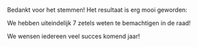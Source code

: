 Bedankt voor het stemmen! Het resultaat is erg mooi geworden:

We hebben uiteindelijk 7 zetels weten te bemachtigen in de raad!

We wensen iedereen veel succes komend jaar!
